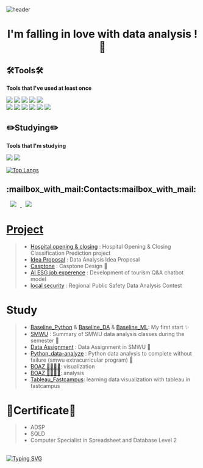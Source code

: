 ![header](https://capsule-render.vercel.app/api?type=slice&color=ffC0CB&height=300&section=header&text=HoLim%20LEE&fontSize=90)

<h1 align="center">
I'm falling in love with data analysis ! 🌸 
</h1>    


<h2 align="left">🛠Tools🛠</h3>
<div align="left">
    
**Tools that I've used at least once**

</div>    

<p align="left">
<img src="https://img.shields.io/badge/Python-3766AB?style=flat-square&logo=Python&logoColor=white"/></a>
<img src="https://img.shields.io/badge/PyCharm-000000?style=flat-square&logo=PyCharm&logoColor=white"/></a>
<img src="https://img.shields.io/badge/Google Colab-F9AB00?style=flat-square&logo=Google Colab&logoColor=white"/></a>
<img src="https://img.shields.io/badge/Jupyter-F37626?style=flat-square&logo=Jupyter&logoColor=white"/></a>
<img src="https://img.shields.io/badge/Visual Studio Code-007ACC?style=flat-square&logo=Visual Studio Code&logoColor=white"/></a>
<br>
<img src="https://img.shields.io/badge/R-276DC3?style=flat-square&logo=R&logoColor=white"/></a>
<img src="https://img.shields.io/badge/RStudio-75AADB?style=flat-square&logo=RStudio&logoColor=white"/></a>
<img src="https://img.shields.io/badge/Microsoft Excel-217346?style=flat-square&logo=Microsoft Excel&logoColor=white"/></a> 
<img src="https://img.shields.io/badge/RapidMiner-005666?style=flat-square"/></a>
<img src="https://img.shields.io/badge/css3-1572B6?style=flat-square&logo=css3&logoColor=white"/></a>
<img src="https://img.shields.io/badge/HTML5-E34F26?style=flat-square&logo=HTML5&logoColor=white"/></a>
<br>

</p>

<h2 align="left">✏️Studying✏️</h3>
<div align="left">
    
**Tools that I'm studying**

</div>    

<p align="left">
<img src="https://img.shields.io/badge/Tableau-E97627?style=flat-square&logo=Tableau&logoColor=white"/></a>
<img src="https://img.shields.io/badge/MySQL-4479A1?style=flat-square&logo=MySQL&logoColor=white"/></a>
</p>

</div>    

[![Top Langs](https://github-readme-stats.vercel.app/api/top-langs/?username=lo-lim&layout=compact&hide=javascript,css)](https://github.com/lo-lim/github-readme-stats)

<h2 align="left">:mailbox_with_mail:Contacts:mailbox_with_mail:</h3>
<p align="left">
<a href="https://dlghfla9@gmail.com">
    <img src="http://img.shields.io/badge/Gmail-EA4335?style=flat&logo=Gmail&logoColor=white&link=https://dlghfla9i@gmail.com"
        style="height : auto; margin-left : 10px; margin-right : 10px;"/>
<a href="https://dlghfla0820@naver.com">
    <img src="http://img.shields.io/badge/Naver-03C75A?style=flat&logo=Naver&logoColor=white&link=https://dlghfla0820@naver.com"
        style="height : auto; margin-left : 10px; margin-right : 10px;"/>
</p>   
    
# Project
> - [Hospital opening & closing](https://github.com/lo-lim/Hospital-opening-or-closing) : Hospital Opening & Closing Classification Prediction project 
> - [Idea Proposal](https://github.com/lo-lim/idea_proposal) : Data Analysis Idea Proposal
> - [Casptone](https://github.com/lo-lim/Casptone)  : Casptone Design 🏫
> - [AI ESG job experence](https://github.com/lo-lim/AI-job-experience-for-non-majors) : Development of tourism Q&A chatbot model  
> - [local security](https://github.com/lo-lim/local-security) : Regional Public Safety Data Analysis Contest 
# Study
> - [Baseline_Python](https://github.com/lo-lim/Baseline_Python) & [Baseline_DA](https://github.com/lo-lim/baseline_DA) & [Baseline_ML](https://github.com/lo-lim/Baseline_ML): My first start ✨
> - [SMWU](https://github.com/lo-lim/SMWU) : Summary of SMWU data analysis classes during the semester 🏫  
> - [Data Assignment](https://github.com/lo-lim/Data_Assignment) : Data Assignment in SMWU 🏫      
> - [Python_data-analyze](https://github.com/lo-lim/Python_data-analyze) : Python data analysis to complete without failure (smwu extracurricular program) 🏫  
> - [BOAZ 👨‍👨‍👧‍👧](https://github.com/lo-lim/BOAZ_visualization): visualization 
> - [BOAZ 👨‍👨‍👧‍👧](https://github.com/lo-lim/BOAZ_analysis): analysis  
> - [Tableau_Fastcampus](https://github.com/lo-lim/Tableau_Fastcampus): learning data visualization with tableau in fastcampus      
    
# 📜Certificate📜
> - ADSP
> - SQLD     
> - Computer Specialist in Spreadsheet and Database Level 2
    
<p>
<br>
<a href="https://git.io/typing-svg"><img src="https://readme-typing-svg.demolab.com?font=Mitr&pause=1000&color=13EAC8F2&background=FFFFFFFF&center=true&vCenter=true&multiline=true&width=800&height=80&lines=%F0%9F%8C%B1+Let's+do+out+best+in+everything.+%F0%9F%8C%B1" alt="Typing SVG" /></a>        

